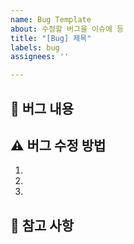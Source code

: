```yaml
---
name: Bug Template
about: 수정할 버그을 이슈에 등
title: "[Bug] 제목"
labels: bug
assignees: ''

---
```


## 🤷 버그 내용

## ⚠ 버그 수정 방법
1.
2.
3.

## 👄 참고 사항
